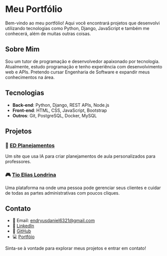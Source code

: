 ﻿# Meu Portfólio

Bem-vindo ao meu portfólio! Aqui você encontrará projetos que desenvolvi utilizando tecnologias como Python, Django, JavaScript e também me conhecerá, além de muitas outras coisas.

## Sobre Mim
Sou um tutor de programação e desenvolvedor apaixonado por tecnologia. Atualmente, estudo programação e tenho experiência com desenvolvimento web e APIs. Pretendo cursar Engenharia de Software e expandir meus conhecimentos na área.

## Tecnologias
- **Back-end**: Python, Django, REST APIs, Node.js
- **Front-end**: HTML, CSS, JavaScript, Bootstrap
- **Outros**: Git, PostgreSQL, Docker, MySQL

## Projetos
### 📌 [ED Planejamentos](https://edplanejamentos.com.br/nos-conheca/)
Um site que usa IA para criar planejamentos de aula personalizados para professores.

### 🎮 [Tio Elias Londrina](https://tioeliaslondrina.com.br)
Uma plataforma na onde uma pessoa pode gerenciar seus clientes e cuidar de todas as partes administrativas com poucos cliques.

## Contato
- 📧 Email: endryusdaniel6321@gmail.com
- 🔗 [LinkedIn](https://www.linkedin.com/in/endryus-daniel-rysik-de-oliveira/)
- 🐙 [GitHub](https://github.com/Dryzera)
- 💻 [Portfóio](https://endryus-daniel.vercel.app)

Sinta-se à vontade para explorar meus projetos e entrar em contato!

